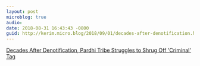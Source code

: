 ```yaml
---
layout: post
microblog: true
audio: 
date: 2018-08-31 16:43:43 -0800
guid: http://kerim.micro.blog/2018/09/01/decades-after-denotification.html
---
```

[Decades After Denotification, Pardhi Tribe Struggles to Shrug Off 'Criminal' Tag](https://thewire.in/society/decades-after-denotification-pardhis-in-maharashtra-struggle-to-stave-off-criminal-tag)
